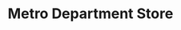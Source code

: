 ---
title: "Metro Department Store"
url: /cebu-city/metro-department-store/
shop: department store
---